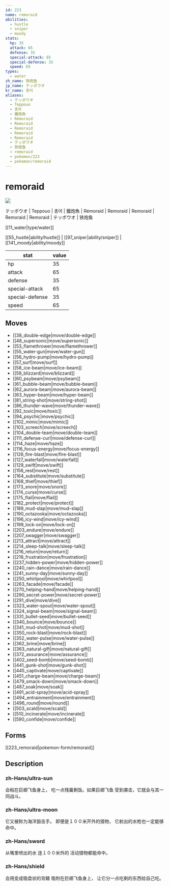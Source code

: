 ```yaml
---
id: 223
name: remoraid
abilities:
  - hustle
  - sniper
  - moody
stats:
  hp: 35
  attack: 65
  defense: 35
  special-attack: 65
  special-defense: 35
  speed: 65
types:
  - water
zh_name: 铁炮鱼
jp_name: テッポウオ
kr_name: 총어
aliases:
  - テッポウオ
  - Teppouo
  - 총어
  - 鐵炮魚
  - Rémoraid
  - Remoraid
  - Remoraid
  - Remoraid
  - Remoraid
  - テッポウオ
  - 铁炮鱼
  - remoraid
  - pokemon/223
  - pokemon/remoraid
---
```

# remoraid

![](https://raw.githubusercontent.com/PokeAPI/sprites/master/sprites/pokemon/223.png)

テッポウオ | Teppouo | 총어 | 鐵炮魚 | Rémoraid | Remoraid | Remoraid | Remoraid | Remoraid | テッポウオ | 铁炮鱼

[[11_water|type/water]]

[[55_hustle|ability/hustle]] | [[97_sniper|ability/sniper]] | [[141_moody|ability/moody]]

|stat|value|
|---|---|
|hp|35|
|attack|65|
|defense|35|
|special-attack|65|
|special-defense|35|
|speed|65|


## Moves

- [[38_double-edge|move/double-edge]]
- [[48_supersonic|move/supersonic]]
- [[53_flamethrower|move/flamethrower]]
- [[55_water-gun|move/water-gun]]
- [[56_hydro-pump|move/hydro-pump]]
- [[57_surf|move/surf]]
- [[58_ice-beam|move/ice-beam]]
- [[59_blizzard|move/blizzard]]
- [[60_psybeam|move/psybeam]]
- [[61_bubble-beam|move/bubble-beam]]
- [[62_aurora-beam|move/aurora-beam]]
- [[63_hyper-beam|move/hyper-beam]]
- [[81_string-shot|move/string-shot]]
- [[86_thunder-wave|move/thunder-wave]]
- [[92_toxic|move/toxic]]
- [[94_psychic|move/psychic]]
- [[102_mimic|move/mimic]]
- [[103_screech|move/screech]]
- [[104_double-team|move/double-team]]
- [[111_defense-curl|move/defense-curl]]
- [[114_haze|move/haze]]
- [[116_focus-energy|move/focus-energy]]
- [[126_fire-blast|move/fire-blast]]
- [[127_waterfall|move/waterfall]]
- [[129_swift|move/swift]]
- [[156_rest|move/rest]]
- [[164_substitute|move/substitute]]
- [[168_thief|move/thief]]
- [[173_snore|move/snore]]
- [[174_curse|move/curse]]
- [[175_flail|move/flail]]
- [[182_protect|move/protect]]
- [[189_mud-slap|move/mud-slap]]
- [[190_octazooka|move/octazooka]]
- [[196_icy-wind|move/icy-wind]]
- [[199_lock-on|move/lock-on]]
- [[203_endure|move/endure]]
- [[207_swagger|move/swagger]]
- [[213_attract|move/attract]]
- [[214_sleep-talk|move/sleep-talk]]
- [[216_return|move/return]]
- [[218_frustration|move/frustration]]
- [[237_hidden-power|move/hidden-power]]
- [[240_rain-dance|move/rain-dance]]
- [[241_sunny-day|move/sunny-day]]
- [[250_whirlpool|move/whirlpool]]
- [[263_facade|move/facade]]
- [[270_helping-hand|move/helping-hand]]
- [[290_secret-power|move/secret-power]]
- [[291_dive|move/dive]]
- [[323_water-spout|move/water-spout]]
- [[324_signal-beam|move/signal-beam]]
- [[331_bullet-seed|move/bullet-seed]]
- [[340_bounce|move/bounce]]
- [[341_mud-shot|move/mud-shot]]
- [[350_rock-blast|move/rock-blast]]
- [[352_water-pulse|move/water-pulse]]
- [[362_brine|move/brine]]
- [[363_natural-gift|move/natural-gift]]
- [[372_assurance|move/assurance]]
- [[402_seed-bomb|move/seed-bomb]]
- [[441_gunk-shot|move/gunk-shot]]
- [[445_captivate|move/captivate]]
- [[451_charge-beam|move/charge-beam]]
- [[479_smack-down|move/smack-down]]
- [[487_soak|move/soak]]
- [[491_acid-spray|move/acid-spray]]
- [[494_entrainment|move/entrainment]]
- [[496_round|move/round]]
- [[503_scald|move/scald]]
- [[510_incinerate|move/incinerate]]
- [[590_confide|move/confide]]

## Forms



[[223_remoraid|pokemon-form/remoraid]]

## Description

### zh-Hans/ultra-sun

会粘在巨翅飞鱼身上，
吃一点残羹剩饭。如果巨翅飞鱼
受到袭击，它就会与其一同战斗。

### zh-Hans/ultra-moon

它又被称为海洋狙击手。
即便是１００米开外的猎物，
它射出的水枪也一定能够命中。

### zh-Hans/sword

从嘴里喷出的水
连１００米外的
活动猎物都能命中。

### zh-Hans/shield

会用变成吸盘状的背鳍
吸附在巨翅飞鱼身上，
让它分一点吃剩的东西给自己吃。

